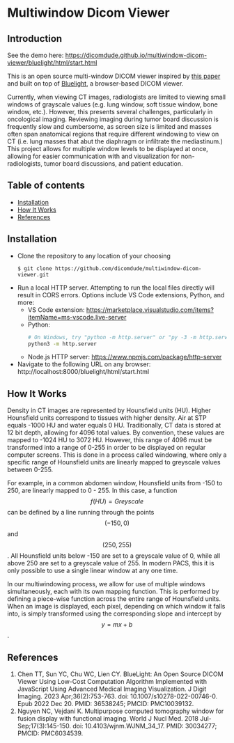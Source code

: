 # Multiwindow Dicom Viewer

## Introduction
 
See the demo here: https://dicomdude.github.io/multiwindow-dicom-viewer/bluelight/html/start.html

This is an open source multi-window DICOM viewer inspired by [this paper](#2) and built on top of [Bluelight](#1), a browser-based DICOM viewer.  

Currently, when viewing CT images, radiologists are limited to viewing small windows of grayscale values (e.g. lung window, soft tissue window, bone window, etc.). However, this presents several challenges, particularly in oncological imaging. Reviewing imaging during tumor board discussion is frequently slow and cumbersome, as screen size is limited and  masses often span anatomical regions that require different windowing to view on CT (i.e. lung masses that abut the diaphragm or infiltrate the mediastinum.) This project allows for multiple window levels to be displayed at once, allowing for easier communication with and visualization for non-radiologists, tumor board discussions, and patient education. 

## Table of contents
<!--ts-->
   * [Installation](#installation)
   * [How It Works](#howitworks)
   * [References](#references)
<!--te-->

## <a name="installation"></a> Installation
- Clone the repository to any location of your choosing
    ```
  $ git clone https://github.com/dicomdude/multiwindow-dicom-viewer.git
  ```
- Run a local HTTP server. Attempting to run the local files directly will result in CORS errors. Options include VS Code extensions, Python, and more:
  * VS Code extension: https://marketplace.visualstudio.com/items?itemName=ms-vscode.live-server
  * Python:
    ```bash
    # On Windows, try "python -m http.server" or "py -3 -m http.server"
    python3 -m http.server
    ```
  * Node.js HTTP server: https://www.npmjs.com/package/http-server 
- Navigate to the following URL on any browser: http://localhost:8000/bluelight/html/start.html
  
## <a name="howitworks"></a> How It Works
Density in CT images are represented by Hounsfield units (HU). Higher Hounsfield units correspond to tissues with higher density. Air at STP equals -1000 HU and water equals 0 HU. Traditionally, CT data is stored at 12 bit depth, allowing for 4096 total values. By convention, these values are mapped to -1024 HU to 3072 HU. However, this range of 4096 must be transformed into a range of 0-255 in order to be displayed on regular computer screens. This is done in a process called windowing, where only a specific range of Hounsfield units are linearly mapped to greyscale values between 0-255. 

For example, in a common abdomen window, Hounsfield units from -150 to 250, are linearly mapped to 0 - 255. In this case, a function $$f(HU) = Greyscale$$ can be defined by a line running through the points $$(-150, 0)$$ and $$(250, 255)$$. All Hounsfield units below -150 are set to a greyscale value of 0, while all above 250 are set to a greyscale value of 255. In modern PACS, this it is only possible to use a single linear window at any one time. 

In our multiwindowing process, we allow for use of multiple windows simultaneously, each with its own mapping function. This is performed by defining a piece-wise function across the entire range of Hounsfield units. When an image is displayed, each pixel, depending on which window it falls into, is simply transformed using the corresponding slope and intercept by $$y=mx + b$$.

## <a name="references"></a> References
1. <a name="1"></a> Chen TT, Sun YC, Chu WC, Lien CY. BlueLight: An Open Source DICOM Viewer Using Low-Cost Computation Algorithm Implemented with JavaScript Using Advanced Medical Imaging Visualization. J Digit Imaging. 2023 Apr;36(2):753-763. doi: 10.1007/s10278-022-00746-0. Epub 2022 Dec 20. PMID: 36538245; PMCID: PMC10039132.
3. <a name="2"></a> Nguyen NC, Vejdani K. Multipurpose computed tomography window for fusion display with functional imaging. World J Nucl Med. 2018 Jul-Sep;17(3):145-150. doi: 10.4103/wjnm.WJNM_34_17. PMID: 30034277; PMCID: PMC6034539.
